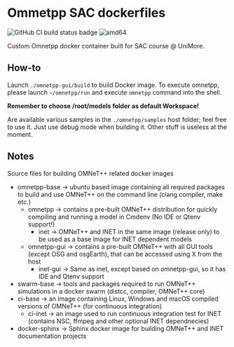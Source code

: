 # Ommetpp SAC dockerfiles
![GitHub CI build status badge](https://github.com/AlfaSierra92/Ommetpp_SAC_dockerfiles/actions/workflows/docker-image.yml/badge.svg)
![amd64](https://img.shields.io/jenkins/s/https/doi-janky.infosiftr.net/job/multiarch/job/amd64/job/nextcloud.svg?label=amd64)

Custom Omnetpp docker container built for SAC course @ UniMore.

## How-to
Launch `./omnetpp-gui/build` to build Docker image. 
To execute omnetpp, please launch `~/omnetpp/run` and execute `omnetpp` command into the shell.

**Remember to choose /root/models folder as default Workspace!**

Are available various samples in the `./omnetpp/samples` host folder; feel free to use it. Just use debug mode when building it.
Other stuff is useless at the moment.

## Notes
Source files for building OMNeT++ related docker images

 - omnetpp-base -> ubuntu based image containing all required packages to build and use OMNeT++ on the command line (clang compiler, make etc.)
   - omnetpp -> contains a pre-built OMNeT++ distribution for quickly compiling and running a model in Cmdenv (No IDE or Qtenv support!)
     - inet -> OMNeT++ and INET in the same image (release only) to be used as a base image for INET dependent models
   - omnetpp-gui -> contains a pre-built OMNeT++ with all GUI tools (except OSG and osgEarth), that can be accessed using X from the host
     - inet-gui -> Same as inet, except based on omnetpp-gui, so it has IDE and Qtenv support
 - swarm-base -> tools and packages required to run OMNeT++ simulations in a docker swarm (distcc, compiler, OMNeT++ core)
 - ci-base -> an image containing Linux, Windows and macOS compiled versions of OMNeT++ (for continuous integration)
   - ci-inet -> an image used to run continuous integration test for INET (contains NSC, ffmpeg and other optional INET dependnecies)
 - docker-sphinx -> Sphinx docker image for building OMNeT++ and INET documentation projects
